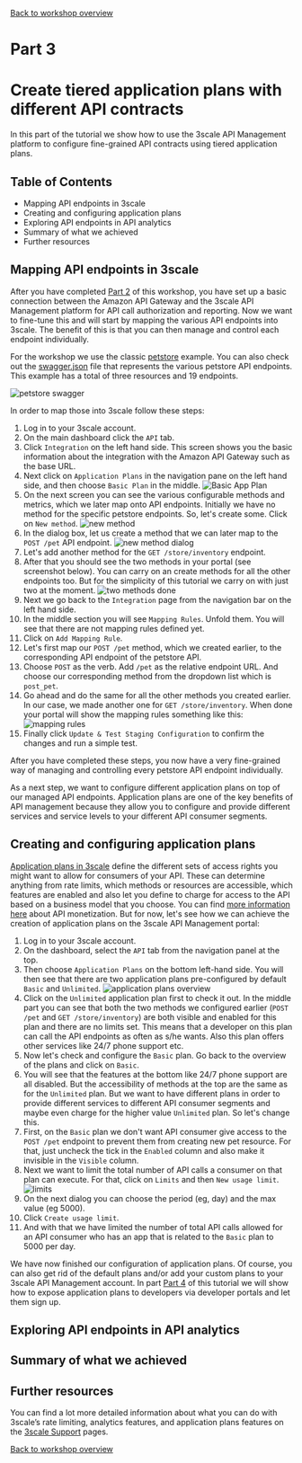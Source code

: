 [Back to workshop overview](../README.md)

# Part 3
# Create tiered application plans with different API contracts

In this part of the tutorial we show how to use the 3scale API Management platform to configure fine-grained API contracts using tiered application plans. 

## Table of Contents
* Mapping API endpoints in 3scale
* Creating and configuring application plans
* Exploring API endpoints in API analytics
* Summary of what we achieved
* Further resources

## Mapping API endpoints in 3scale
After you have completed [Part 2](Part2--APImanagement.md) of this workshop, you have set up a basic connection between the Amazon API Gateway and the 3scale API Management platform for API call authorization and reporting. Now we want to fine-tune this and will start by mapping the various API endpoints into 3scale. The benefit of this is that you can then manage and control each endpoint individually.

For the workshop we use the classic [petstore](http://petstore.swagger.io/) example. You can also check out the [swagger.json](http://petstore.swagger.io/v2/swagger.json) file that represents the various petstore API endpoints. This example has a total of three resources and 19 endpoints.  

![petstore swagger](./img/part3-2-petstore-swagger.png)

In order to map those into 3scale follow these steps:
1. Log in to your 3scale account.
2. On the main dashboard click the `API` tab. 
3. Click `Integration` on the left hand side. This screen shows you the basic information about the integration with the Amazon API Gateway such as the base URL.
4. Next click on `Application Plans` in the navigation pane on the left hand side, and then choose `Basic Plan` in the middle. 
![Basic App Plan](./img/part3-2-BasicAppPlan.png)
5. On the next screen you can see the various configurable methods and metrics, which we later map onto API endpoints. Initially we have no method for the specific petstore endpoints. So, let's create some. Click on `New method`. 
![new method](./img/part3-3-new-method.png)
6. In the dialog box, let us create a method that we can later map to the `POST /pet` API endpoint.
![new method dialog](./img/part3-4-new-method-dialog.png)
7. Let's add another method for the `GET /store/inventory` endpoint.
8. After that you should see the two methods in your portal (see screenshot below). You can carry on an create methods for all the other endpoints too. But for the simplicity of this tutorial we carry on with just two at the moment.
![two methods done](./img/part3-5-two-methods-done.png)
9. Next we go back to the `Integration` page from the navigation bar on the left hand side. 
10. In the middle section you will see `Mapping Rules`. Unfold them. You will see that there are not mapping rules defined yet. 
11. Click on `Add Mapping Rule`.
12. Let's first map our `POST /pet` method, which we created earlier, to the corresponding API endpoint of the petstore API.
13. Choose `POST` as the verb. Add `/pet` as the relative endpoint URL. And choose our corresponding method from the dropdown list which is `post_pet`.
14. Go ahead and do the same for all the other methods you created earlier. In our case, we made another one for `GET /store/inventory`. When done your portal will show the mapping rules something like this:
![mapping rules](./img/part3-6-mapping-rules.png)
15. Finally click `Update & Test Staging Configuration` to confirm the changes and run a simple test.

After you have completed these steps, you now have a very fine-grained way of managing and controlling every petstore API endpoint individually. 

As a next step, we want to configure different application plans on top of our managed API endpoints. Application plans are one of the key benefits of API management because they allow you to configure and provide different services and service levels to your different API consumer segments. 




## Creating and configuring application plans

[Application plans in 3scale](https://support.3scale.net/howtos/api-configuration#application-plans) define the different sets of access rights you might want to allow for consumers of your API. These can determine anything from rate limits, which methods or resources are accessible, which features are enabled and also let you define to charge for access to the API based on a business model that you choose. You can find [more information here](https://www.3scale.net/api-management/monetize/) about API monetization. But for now, let's see how we can achieve the creation of application plans on the 3scale API Management portal:

1. Log in to your 3scale account.  
2. On the dashboard, select the `API` tab from the navigation panel at the top. 
3. Then choose `Application Plans` on the bottom left-hand side. You will then see that there are two application plans pre-configured by default `Basic` and `Unlimited`.
![application plans overview](./img/part3-7-application-plans.png)
4. Click on the `Unlimited` application plan first to check it out. In the middle part you can see that both the two methods we configured earlier (`POST /pet` and `GET /store/inventory`) are both visible and enabled for this plan and there are no limits set. This means that a developer on this plan can call the API endpoints as often as s/he wants. Also this plan offers other services like 24/7 phone support etc.
5. Now let's check and configure the `Basic` plan. Go back to the overview of the plans and click on `Basic`.
6. You will see that the features at the bottom like 24/7 phone support are all disabled. But the accessibility of methods at the top are the same as for the `Unlimited` plan. But we want to have different plans in order to provide different services to different API consumer segments and maybe even charge for the higher value `Unlimited` plan. So let's change this.
7. First, on the `Basic` plan we don't want API consumer give access to the `POST /pet` endpoint to prevent them from creating new pet resource. For that, just uncheck the tick in the `Enabled` column and also make it invisible in the `Visible` column. 
8. Next we want to limit the total number of API calls a consumer on that plan can execute. For that, click on `Limits` and then `New usage limit`.
![limits](./img/part3-8-limits.png)
9. On the next dialog you can choose the period (eg, day) and the max value (eg 5000).
10. Click `Create usage limit`.
11. And with that we have limited the number of total API calls allowed for an API consumer who has an app that is related to the `Basic` plan to 5000 per day. 

We have now finished our configuration of application plans. Of course, you can also get rid of the default plans and/or add your custom plans to your 3scale API Management account. In part [Part 4](Part4--DevPortal.md) of this tutorial we will show how to expose application plans to developers via developer portals and let them sign up.




## Exploring API endpoints in API analytics

## Summary of what we achieved

## Further resources
You can find a lot more detailed information about what you can do with 3scale’s rate limiting, analytics features, and application plans features on the [3scale Support](https://support.3scale.net/get-started/quickstarts/3scale-api-analytics) pages. 















[Back to workshop overview](../README.md)

